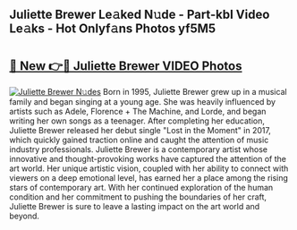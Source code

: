 ## Juliette Brewer Le𝚊ked N𝚞de - Part-kbI Video Le𝚊ks - Hot Onlyf𝚊ns Photos yf5M5

# <h2><a href="http://ac32420.deff.icu/?id=Juliette+Brewer">🔗 New 👉🔴 Juliette Brewer VIDEO Photos</a></h2>

[![Juliette Brewer N𝚞des](https://i.imgur.com/rIISA9y.gif)](http://ac32420.deff.icu/?id=Juliette+Brewer)
Born in 1995, Juliette Brewer grew up in a musical family and began singing at a young age. She was heavily influenced by artists such as Adele, Florence + The Machine, and Lorde, and began writing her own songs as a teenager. After completing her education, Juliette Brewer released her debut single "Lost in the Moment" in 2017, which quickly gained traction online and caught the attention of music industry professionals. Juliette Brewer is a contemporary artist whose innovative and thought-provoking works have captured the attention of the art world. Her unique artistic vision, coupled with her ability to connect with viewers on a deep emotional level, has earned her a place among the rising stars of contemporary art. With her continued exploration of the human condition and her commitment to pushing the boundaries of her craft, Juliette Brewer is sure to leave a lasting impact on the art world and beyond.
